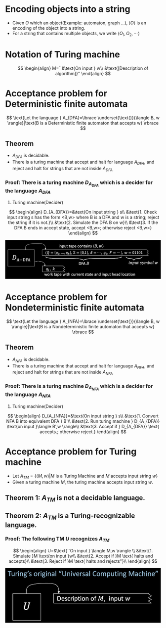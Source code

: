 # Encoding objects into a string
* Given $O$ which an object(Example: automaton, graph ...), $\langle O \rangle$ is an encoding of the object into a string.
* For a string that contains multiple objects, we write $\langle O_{1},O_{2},\cdots \rangle$


# Notation of Turing machine

$$
\begin{align}
M=``&\text{On input } w\\
&\text{[Description of algorithm]}"
\end{align}
$$

# Acceptance problem for Deterministic finite automata

$$
\text{Let the language } A_{DFA}=\lbrace \underset{\text{}}{\langle B, w \rangle}|\text{B is a Deterministic finite automaton that accepts w} \rbrace
$$

## Theorem
* $A_{DFA}$ is decidable.
* There is a turing machine that accept and halt for language $A_{DFA}$, and reject and halt for strings that are not inside $A_{DFA}$
### Proof: There is a turing machine $D_{A_{DFA}}$ which is a decider for the language $A_{DFA}$

1. Turing machine(Decider)

$$
\begin{align}
D_{A_{DFA}}=&\text{On input string } s\\
&\text{1. Check input string s has the form <B,w> where B is a DFA and w is a string; reject the string if it is not.}\\
&\text{2. Simulate the DFA B on w}\\
&\text{3. If the DFA B ends in accept state, accept <B,w>; otherwise reject <B,w>}
\end{align}
$$

![Decider for A_DFA](/image/Decider%20for%20A_DFA.png)

# Acceptance problem for Nondeterministic finite automata

$$
\text{Let the language } A_{NFA}=\lbrace \underset{\text{}}{\langle B, w \rangle}|\text{B is a Nondeterministic finite automaton that accepts w} \rbrace
$$

## Theorem
* $A_{NFA}$ is decidable.
* There is a turing machine that accept and halt for language $A_{NFA}$, and reject and halt for strings that are not inside $A_{NFA}$
### Proof: There is a turing machine $D_{A_{NFA}}$ which is a decider for the language $A_{NFA}$

1. Turing machine(Decider)

$$
\begin{align}
D_{A_{NFA}}=&\text{On input string } s\\
&\text{1. Convert NFA B into equivalent DFA } B'\\
&\text{2. Run turing machine } D_{A_{DFA}} \text{on input  }\langle B',w \rangle\\
&\text{3. Accept if } D_{A_{DFA}} \text{ accepts.; otherwise reject.}
\end{align}
$$

# Acceptance problem for Turing machine
* Let $A_{TM}=\lbrace \langle M,w \rangle|M \text{ is a Turing Machine and } M \text{ accepts input string } w \rbrace$
* Given a turing machine $M$, the turing machine accepts input string $w$.

## Theorem 1: $A_{TM}$ is not a decidable language.


## Theorem 2: $A_{TM}$ is a Turing-recognizable language.
### Proof: The following TM $U$ recognizes $A_{TM}$

$$
\begin{align}
U=&\text{``On input } \langle M,w \rangle \\
&\text{1. Simulate }M \text{on input }w\\
&\text{2. Accept if }M \text{ halts and accepts}\\
&\text{3. Reject if }M \text{ halts and rejects"}\\
\end{align}
$$

![Universal turing machine](/image/Universal%20turing%20machine.png)